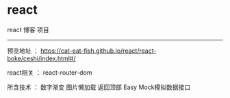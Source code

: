 # react
react 博客  项目 

----------
预览地址 ： https://cat-eat-fish.github.io/react/react-boke/ceshi/index.html#/

react相关 ： react-router-dom

所含技术 ： 数字渐变	图片懒加载  返回顶部	Easy Mock模拟数据接口